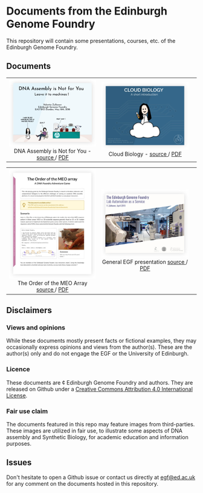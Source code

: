 # Documents from the Edinburgh Genome Foundry

This repository will contain some presentations, courses, etc. of the Edinburgh Genome Foundry.

## Documents

<table>
  <tr align="center">
    <td width="50%">
      <a href="https://github.com/Edinburgh-Genome-Foundry/egf-shared-documents/blob/master/slideshows/eastbio_dundee_2018/sample.pdf">
        <img src="https://github.com/Edinburgh-Genome-Foundry/egf-shared-documents/raw/master/slideshows/eastbio_dundee_2018/talk_screenshot.jpeg" />
      </a>
      DNA Assembly is Not for You -
      <a href="https://github.com/Edinburgh-Genome-Foundry/egf-shared-documents/tree/master/slideshows/eastbio_dundee_2018/"> source </a> /
      <a href="https://github.com/Edinburgh-Genome-Foundry/egf-shared-documents/blob/master/slideshows/eastbio_dundee_2018/sample.pdf"> PDF </a>
    </td>
    <td width="50%">
         <a href="https://github.com/Edinburgh-Genome-Foundry/egf-shared-documents/blob/master/slideshows/bbsrc_skills_school_2018/sample.pdf">
        <img src="https://github.com/Edinburgh-Genome-Foundry/egf-shared-documents/raw/master/slideshows/bbsrc_skills_school_2018/talk_screenshot.jpeg" />
      </a>
      Cloud Biology -
      <a href="https://github.com/Edinburgh-Genome-Foundry/egf-shared-documents/tree/master/slideshows/bbsrc_skills_school_2018/"> source </a> /
      <a href="https://github.com/Edinburgh-Genome-Foundry/egf-shared-documents/blob/master/slideshows/bbsrc_skills_school_2018/sample.pdf"> PDF </a>
    <td/>
  </tr>
</table>
<table>
  <tr align="center">
    <td width="50%">
      <a href="https://github.com/Edinburgh-Genome-Foundry/egf-shared-documents/blob/master/courses_material/order_of_the_meo_array/sample.pdf">
        <img src="https://github.com/Edinburgh-Genome-Foundry/egf-shared-documents/raw/master/courses_material/order_of_the_meo_array/screenshot.jpeg" />
      </a>
      The Order of the MEO Array
      <a href="https://github.com/Edinburgh-Genome-Foundry/egf-shared-documents/tree/master/courses_material/order_of_the_meo_array/"> source </a> /
      <a href="https://github.com/Edinburgh-Genome-Foundry/egf-shared-documents/raw/master/courses_material/order_of_the_meo_array/sample.pdf"> PDF </a>
    </td>
    <td width="50%">
    <a href="https://github.com/Edinburgh-Genome-Foundry/egf-shared-documents/blob/master/slideshows/general_egf_presentation/sample.pdf">
        <img src="https://github.com/Edinburgh-Genome-Foundry/egf-shared-documents/raw/master/slideshows/general_egf_presentation/talk_screenshot.jpeg" />
      </a>
      General EGF presentation
      <a href="https://github.com/Edinburgh-Genome-Foundry/egf-shared-documents/tree/master/courses_material/order_of_the_meo_array/screenshot.jpeg"> source </a> /
      <a href="https://github.com/Edinburgh-Genome-Foundry/egf-shared-documents/raw/master/courses_material/order_of_the_meo_array/sample.pdf"> PDF </a>
    </td>
    <td/>
  </tr>
</table>


## Disclaimers

### Views and opinions

While these documents mostly present facts or fictional examples, they may occasionally express opinions and views from the author(s).
These are the author(s) only and do not engage the EGF or the University of Edinburgh.

### Licence

These documents are ¢ Edinburgh Genome Foundry and authors.
They are released on Github under a <a rel="license" href="http://creativecommons.org/licenses/by/4.0/">Creative Commons Attribution 4.0 International License</a>.

### Fair use claim

The documents featured in this repo may feature images from third-parties.
These images are utilized in fair use, to illustrate some aspects of DNA assembly and Synthetic Biology, for academic education and information purposes.

## Issues

Don't hesitate to open a Github issue or contact us directly at egf@ed.ac.uk for any comment on the documents hosted in this repository.

